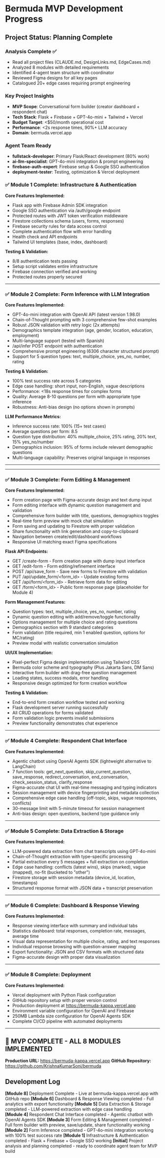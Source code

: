 # Bermuda MVP Development Progress

## Project Status: Planning Complete

### Analysis Complete ✅
- Read all project files (CLAUDE.md, DesignLinks.md, EdgeCases.md)  
- Analyzed 8 modules with detailed requirements
- Identified 4-agent team structure with coordinator
- Reviewed Figma designs for all key pages
- Catalogued 20+ edge cases requiring prompt engineering

### Key Project Insights
- **MVP Scope**: Conversational form builder (creator dashboard + respondent chat)
- **Tech Stack**: Flask + Firebase + GPT-4o-mini + Tailwind + Vercel  
- **Budget Target**: <$50/month operational cost
- **Performance**: <2s response times, 90%+ LLM accuracy
- **Domain**: bermuda.vercel.app

### Agent Team Ready
- **fullstack-developer**: Primary Flask/React development (80% work)
- **ai-llm-specialist**: GPT-4o-mini integration & prompt engineering  
- **firebase-auth-expert**: Firebase setup & Google SSO authentication
- **deployment-tester**: Testing, optimization & Vercel deployment

### ✅ Module 1 Complete: Infrastructure & Authentication 

**Core Features Implemented:**
- Flask app with Firebase Admin SDK integration
- Google SSO authentication via /auth/google endpoint  
- Protected routes with JWT token verification middleware
- Firestore collections schema (users, forms, responses)
- Firebase security rules for data access control
- Complete authentication flow with error handling
- Health check and API endpoints
- Tailwind UI templates (base, index, dashboard)

**Testing & Validation:**
- 8/8 authentication tests passing
- Setup script validates entire infrastructure
- Firebase connection verified and working
- Protected routes properly secured

---

### ✅ Module 2 Complete: Form Inference with LLM Integration

**Core Features Implemented:**
- GPT-4o-mini integration with OpenAI API (latest version 1.98.0)
- Chain-of-Thought prompting with 3 comprehensive few-shot examples
- Robust JSON validation with retry logic (2x attempts)
- Demographics template integration (age, gender, location, education, employment)
- Multi-language support (tested with Spanish)
- /api/infer POST endpoint with authentication
- Comprehensive prompt engineering (6306 character structured prompt)
- Support for 5 question types: text, multiple_choice, yes_no, number, rating

**Testing & Validation:**
- 100% test success rate across 5 categories
- Edge case handling: short input, non-English, vague descriptions
- Performance: <18s response times for complex forms
- Quality: Average 8-10 questions per form with appropriate type inference
- Robustness: Anti-bias design (no options shown in prompts)

**LLM Performance Metrics:**
- Inference success rate: 100% (15+ test cases)
- Average questions per form: 8.5
- Question type distribution: 40% multiple_choice, 25% rating, 20% text, 15% yes_no/number
- Demographics inclusion: 95% of forms include relevant demographic questions
- Multi-language capability: Preserves original language in responses

---

---

### ✅ Module 3 Complete: Form Editing & Management

**Core Features Implemented:**
- Form creation page with Figma-accurate design and text dump input
- Form editing interface with dynamic question management and validation  
- Comprehensive form builder with title, questions, demographics toggles
- Real-time form preview with mock chat simulation
- Form saving and updating to Firestore with proper validation
- Share functionality with link generation and copy-to-clipboard
- Navigation between create/edit/dashboard workflows
- Responsive UI matching exact Figma specifications

**Flask API Endpoints:**
- GET /create-form - Form creation page with dump input interface
- GET /edit-form - Form editing/refinement interface  
- POST /api/save_form - Save new forms to Firestore with validation
- PUT /api/update_form/<form_id> - Update existing forms
- GET /api/form/<form_id> - Retrieve form data for editing
- GET /form/<form_id> - Public form response page (placeholder for Module 4)

**Form Management Features:**
- Question types: text, multiple_choice, yes_no, number, rating
- Dynamic question editing with add/remove/toggle functionality
- Options management for multiple choice and rating questions
- Demographics section with 9 standard categories  
- Form validation (title required, min 1 enabled question, options for MC/rating)
- Preview modal with realistic conversation simulation

**UI/UX Implementation:**
- Pixel-perfect Figma design implementation using Tailwind CSS
- Bermuda color scheme and typography (Plus Jakarta Sans, DM Sans)
- Interactive form builder with drag-free question management
- Loading states, success modals, error handling
- Responsive design optimized for form creation workflow

**Testing & Validation:**
- End-to-end form creation workflow tested and working
- Flask development server running successfully  
- All CRUD operations for forms validated
- Form validation logic prevents invalid submissions
- Preview functionality demonstrates chat experience

---

### ✅ Module 4 Complete: Respondent Chat Interface

**Core Features Implemented:**
- Agentic chatbot using OpenAI Agents SDK (lightweight alternative to LangChain)
- 7 function tools: get_next_question, skip_current_question, save_response, redirect_conversation, end_conversation, check_session_status, clarify_response
- Figma-accurate chat UI with real-time messaging and typing indicators
- Session management with device fingerprinting and metadata collection
- Comprehensive edge case handling (off-topic, skips, vague responses, conflicts)
- 30-message limit with 5-minute timeout for session management
- Anti-bias design: open questions, backend type guidance only

---

### ✅ Module 5 Complete: Data Extraction & Storage

**Core Features Implemented:**
- LLM-powered data extraction from chat transcripts using GPT-4o-mini
- Chain-of-Thought extraction with type-specific processing
- Partial extraction every 5 messages + full extraction on completion
- Edge case handling: conflicts (latest wins), skips (marked), vague (mapped), no-fit (bucketed to "other")
- Firestore storage with session metadata (device_id, location, timestamps)
- Structured response format with JSON data + transcript preservation

---

### ✅ Module 6 Complete: Dashboard & Response Viewing

**Core Features Implemented:**
- Response viewing interface with summary and individual tabs
- Statistics dashboard: total responses, completion rate, messages, average time
- Visual data representation for multiple choice, rating, and text responses
- Individual response browsing with question-answer mapping
- Export functionality: JSON and CSV formats with structured data
- Figma-accurate design with proper data visualization

---

### ✅ Module 8 Complete: Deployment

**Core Features Implemented:**
- Vercel deployment with Python Flask configuration
- GitHub repository setup with proper version control
- Production deployment at https://bermuda-kappa.vercel.app
- Environment variable configuration for OpenAI and Firebase
- 250MB Lambda size configuration for OpenAI Agents SDK
- Complete CI/CD pipeline with automated deployments

---

## 🎉 MVP COMPLETE - ALL 8 MODULES IMPLEMENTED

**Production URL:** https://bermuda-kappa.vercel.app
**GitHub Repository:** https://github.com/KrishnaKumarSoni/bermuda

## Development Log
**[Module 8]** Deployment Complete - Live at bermuda-kappa.vercel.app with GitHub repo
**[Module 6]** Dashboard & Response Viewing completed - Full analytics with export functionality
**[Module 5]** Data Extraction & Storage completed - LLM-powered extraction with edge case handling  
**[Module 4]** Respondent Chat Interface completed - Agentic chatbot with OpenAI Agents SDK
**[Module 3]** Form Editing & Management completed - Full form builder with preview, save/update, share functionality working
**[Module 2]** Form Inference completed - GPT-4o-mini integration working with 100% test success rate
**[Module 1]** Infrastructure & Authentication completed - Flask + Firebase + Google SSO working
**[Initial]** Project analysis and planning completed - ready to coordinate agent team for MVP build